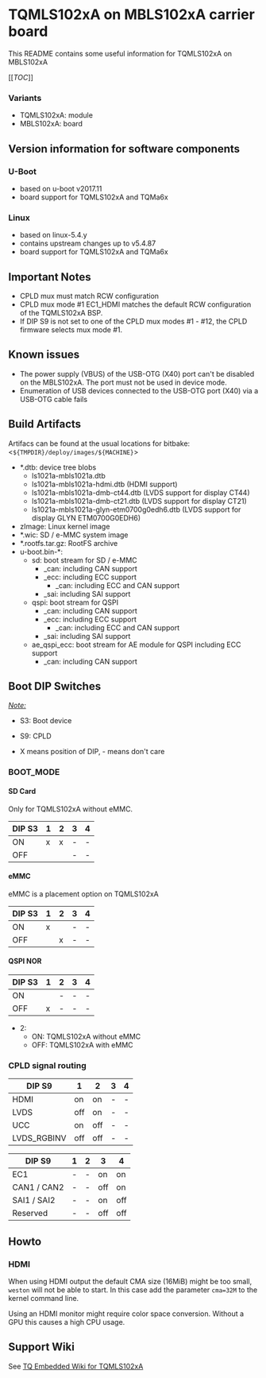 # TQMLS102xA on MBLS102xA carrier board

This README contains some useful information for TQMLS102xA on MBLS102xA

[[_TOC_]]

### Variants

* TQMLS102xA: module
* MBLS102xA: board

## Version information for software components

### U-Boot

* based on u-boot v2017.11
* board support for TQMLS102xA and TQMa6x

### Linux

* based on linux-5.4.y
* contains upstream changes up to v5.4.87
* board support for TQMLS102xA and TQMa6x

## Important Notes

* CPLD mux must match RCW configuration
* CPLD mux mode #1 EC1_HDMI matches the default RCW configuration of the TQMLS102xA BSP.
* If DIP S9 is not set to one of the CPLD mux modes #1 - #12, the CPLD firmware selects mux mode #1.

## Known issues

- The power supply (VBUS) of the USB-OTG (X40) port can't be disabled on the
  MBLS102xA. The port must not be used in device mode.
- Enumeration of USB devices connected to the USB-OTG port (X40) via a USB-OTG
  cable fails

## Build Artifacts

Artifacs can be found at the usual locations for bitbake:
<`${TMPDIR}/deploy/images/${MACHINE}`>

* \*.dtb: device tree blobs
  * ls1021a-mbls1021a.dtb
  * ls1021a-mbls1021a-hdmi.dtb (HDMI support)
  * ls1021a-mbls1021a-dmb-ct44.dtb (LVDS support for display CT44)
  * ls1021a-mbls1021a-dmb-ct21.dtb (LVDS support for display CT21)
  * ls1021a-mbls1021a-glyn-etm0700g0edh6.dtb (LVDS support for display GLYN ETM0700G0EDH6)
* zImage: Linux kernel image
* \*.wic: SD / e-MMC system image
* \*.rootfs.tar.gz: RootFS archive
* u-boot.bin-\*:
  * sd: boot stream for SD / e-MMC
    * _can: including CAN support
    * _ecc: including ECC support
      * _can: including ECC and CAN support
    * _sai: including SAI support
  * qspi: boot stream for QSPI
    * _can: including CAN support
    * _ecc: including ECC support
      * _can: including ECC and CAN support
    * _sai: including SAI support
  * ae_qspi_ecc: boot stream for AE module for QSPI including ECC support
    * _can: including CAN support

## Boot DIP Switches

_<Note:>_

* S3: Boot device
* S9: CPLD

* X means position of DIP, - means don't care

### BOOT\_MODE

#### SD Card

Only for TQMLS102xA without eMMC.

| DIP S3   | 1 | 2 | 3 | 4 |
| -------  | - | - | - | - |
| ON       | x | x | - | - |
| OFF      |   |   | - | - |

#### eMMC

eMMC is a placement option on TQMLS102xA

| DIP S3   | 1 | 2 | 3 | 4 |
| -------  | - | - | - | - |
| ON       | x |   | - | - |
| OFF      |   | x | - | - |

#### QSPI NOR

| DIP S3   | 1 | 2 | 3 | 4 |
| -------  | - | - | - | - |
| ON       |   | - | - | - |
| OFF      | x | - | - | - |

* 2:
  * ON: TQMLS102xA without eMMC
  * OFF: TQMLS102xA with eMMC

### CPLD signal routing

| DIP S9      | 1   | 2   | 3 | 4 |
| ----------- | --- | --- | - | - |
| HDMI        | on  | on  | - | - |
| LVDS        | off | on  | - | - |
| UCC         | on  | off | - | - |
| LVDS_RGBINV | off | off | - | - |


| DIP S9      | 1 | 2 | 3   | 4   |
| ----------- | - | - | --- | --- |
| EC1         | - | - | on  | on  |
| CAN1 / CAN2 | - | - | off | on  |
| SAI1 / SAI2 | - | - | on  | off |
| Reserved    | - | - | off | off |

## Howto

### HDMI

When using HDMI output the default CMA size (16MiB) might be too small, `weston` will not be able to start. In this case add the parameter `cma=32M` to the kernel command line.

Using an HDMI monitor might require color space conversion. Without a GPU this causes a high CPU usage.

## Support Wiki

See [TQ Embedded Wiki for TQMLS102xA](https://support.tq-group.com/en/layerscape/tqmls102xa)
